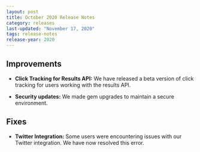```yaml
---
layout: post
title: October 2020 Release Notes
category: releases
last-updated: "November 17, 2020"
tags: release-notes
release-year: 2020
---
```


## Improvements

* **Click Tracking for Results API:** We have released a beta version of click tracking for users working with the results API.

* **Security updates:** We made gem upgrades to maintain a secure environment.

## Fixes

* **Twitter Integration:** Some users were encountering issues with our Twitter integration. We have now resolved this error.
